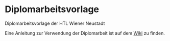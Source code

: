 Diplomarbeitsvorlage
====================

Diplomarbeitsvorlage der HTL Wiener Neustadt

Eine Anleitung zur Verwendung der Diplomarbeit ist auf dem [Wiki](/../wikis) zu finden.
